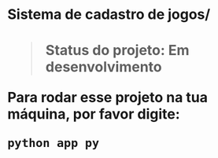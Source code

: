 <h1>Sistema de cadastro de jogos/<h1>

> Status do projeto: Em desenvolvimento

Para rodar esse projeto na tua máquina, por favor digite:

``````
python app py
``````
